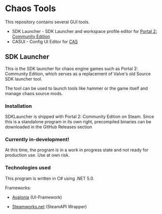 # Chaos Tools

This repository contains several GUI tools.

- SDK Launcher - SDK Launcher and workspace profile editor for [Portal 2: Community Edition](https://github.com/ChaosInitiative/Portal-2-Community-Edition)
- CASUI - Config UI Editor for [CAS](https://github.com/ChaosInitiative/CAS)

## SDK Launcher

This is the SDK launcher for chaos engine games such as Portal 2: Community Edition, which serves as a replacement of Valve's old Source SDK launcher tool.

The tool can be used to launch tools like hammer or the game itself and manage chaos source mods.

### Installation

SDKLauncher is shipped with Portal 2: Community Edition on Steam. Since this is a standalone program in its own right, precompiled binaries can be downloaded in the GitHub Releases section

### Currently in-development!

At this time, the program is in a work in progress state and not ready for production use. Use at own risk.

### Technologies used

This program is written in C# using .NET 5.0.

Frameworks:

- [Avalonia](https://avaloniaui.net/) (UI-Framework)

- [Steamworks.net](https://steamworks.github.io/) (SteamAPI Wrapper)
